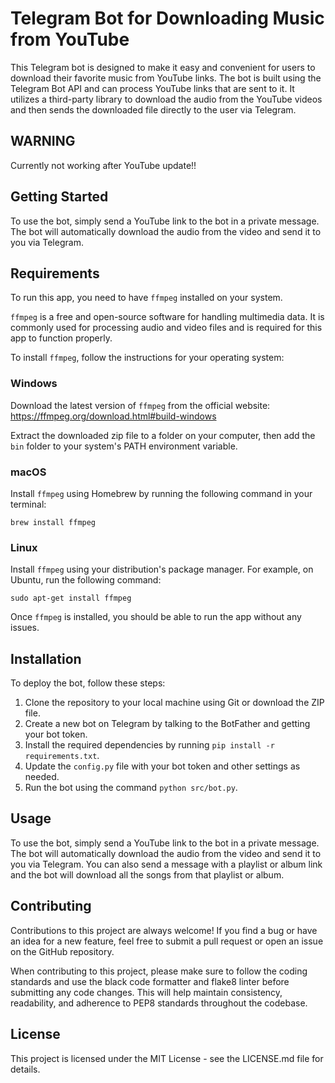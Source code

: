 # Telegram Bot for Downloading Music from YouTube

This Telegram bot is designed to make it easy and convenient for users to download their favorite music from YouTube links. The bot is built using the Telegram Bot API and can process YouTube links that are sent to it. It utilizes a third-party library to download the audio from the YouTube videos and then sends the downloaded file directly to the user via Telegram. 

## WARNING

Currently not working after YouTube update!!

## Getting Started

To use the bot, simply send a YouTube link to the bot in a private message. The bot will automatically download the audio from the video and send it to you via Telegram. 

## Requirements

To run this app, you need to have `ffmpeg` installed on your system. 

`ffmpeg` is a free and open-source software for handling multimedia data. It is commonly used for processing audio and video files and is required for this app to function properly.

To install `ffmpeg`, follow the instructions for your operating system:

### Windows

Download the latest version of `ffmpeg` from the official website: https://ffmpeg.org/download.html#build-windows

Extract the downloaded zip file to a folder on your computer, then add the `bin` folder to your system's PATH environment variable.

### macOS

Install `ffmpeg` using Homebrew by running the following command in your terminal:

```
brew install ffmpeg
```

### Linux

Install `ffmpeg` using your distribution's package manager. For example, on Ubuntu, run the following command:

```
sudo apt-get install ffmpeg
```

Once `ffmpeg` is installed, you should be able to run the app without any issues.

## Installation

To deploy the bot, follow these steps:

1. Clone the repository to your local machine using Git or download the ZIP file.
2. Create a new bot on Telegram by talking to the BotFather and getting your bot token.
3. Install the required dependencies by running `pip install -r requirements.txt`.
4. Update the `config.py` file with your bot token and other settings as needed.
5. Run the bot using the command `python src/bot.py`.

## Usage

To use the bot, simply send a YouTube link to the bot in a private message. The bot will automatically download the audio from the video and send it to you via Telegram. You can also send a message with a playlist or album link and the bot will download all the songs from that playlist or album.

## Contributing

Contributions to this project are always welcome! If you find a bug or have an idea for a new feature, feel free to submit a pull request or open an issue on the GitHub repository.

When contributing to this project, please make sure to follow the coding standards and use the black code formatter and flake8 linter before submitting any code changes. This will help maintain consistency, readability, and adherence to PEP8 standards throughout the codebase.

## License

This project is licensed under the MIT License - see the LICENSE.md file for details.
